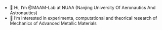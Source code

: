 - 👋 Hi, I’m @MAAM-Lab at NUAA (Nanjing University Of Aeronautics And Astronautics)
- 👀 I’m interested in experimenta, computational and theorical research of Mechanics of Advanced Metallic Materials


<!---
MAAM-Lab/MAAM-Lab is a ✨ special ✨ repository because its `README.md` (this file) appears on your GitHub profile.
You can click the Preview link to take a look at your changes.
--->
